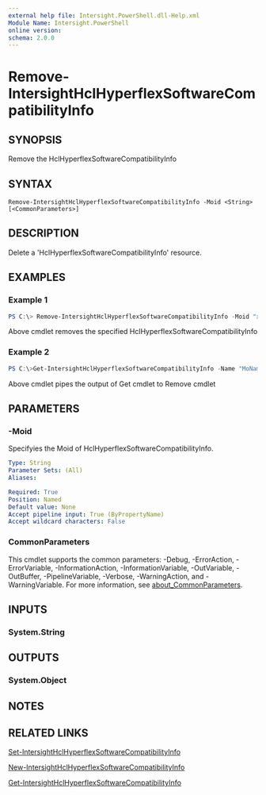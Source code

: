 ```yaml
---
external help file: Intersight.PowerShell.dll-Help.xml
Module Name: Intersight.PowerShell
online version:
schema: 2.0.0
---
```


# Remove-IntersightHclHyperflexSoftwareCompatibilityInfo

## SYNOPSIS
Remove the HclHyperflexSoftwareCompatibilityInfo

## SYNTAX

```
Remove-IntersightHclHyperflexSoftwareCompatibilityInfo -Moid <String> [<CommonParameters>]
```

## DESCRIPTION
Delete a &apos;HclHyperflexSoftwareCompatibilityInfo&apos; resource.

## EXAMPLES

### Example 1
```powershell
PS C:\> Remove-IntersightHclHyperflexSoftwareCompatibilityInfo -Moid "xxxxxxxxxxxxxxxxxxxxxxxxxxx"
```
Above cmdlet removes the specified HclHyperflexSoftwareCompatibilityInfo 

### Example 2
```powershell
PS C:\>Get-IntersightHclHyperflexSoftwareCompatibilityInfo -Name "MoName"|  Remove-IntersightHclHyperflexSoftwareCompatibilityInfo
```
Above cmdlet pipes the output of Get cmdlet to Remove cmdlet

## PARAMETERS

### -Moid
Specifyies the Moid of HclHyperflexSoftwareCompatibilityInfo.

```yaml
Type: String
Parameter Sets: (All)
Aliases:

Required: True
Position: Named
Default value: None
Accept pipeline input: True (ByPropertyName)
Accept wildcard characters: False
```

### CommonParameters
This cmdlet supports the common parameters: -Debug, -ErrorAction, -ErrorVariable, -InformationAction, -InformationVariable, -OutVariable, -OutBuffer, -PipelineVariable, -Verbose, -WarningAction, and -WarningVariable. For more information, see [about_CommonParameters](http://go.microsoft.com/fwlink/?LinkID=113216).

## INPUTS

### System.String

## OUTPUTS

### System.Object
## NOTES

## RELATED LINKS

[Set-IntersightHclHyperflexSoftwareCompatibilityInfo](./Set-IntersightHclHyperflexSoftwareCompatibilityInfo.md)

[New-IntersightHclHyperflexSoftwareCompatibilityInfo](./New-IntersightHclHyperflexSoftwareCompatibilityInfo.md)

[Get-IntersightHclHyperflexSoftwareCompatibilityInfo](./Get-IntersightHclHyperflexSoftwareCompatibilityInfo.md)

